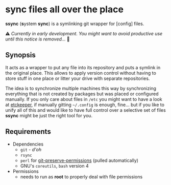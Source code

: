# sync files all over the place
**ssync** (**s**ystem **sync**) is a symlinking git wrapper for [config] files.

:warning: *Currently in early development. You might want to avoid productive use until this notice is removed...* :construction:

## Synopsis
It acts as a wrapper to put any file into its repository and puts a symlink in the original place. This allows to apply version control without having to store stuff in one place or litter your drive with separate repositories.

The idea is to synchronize multiple machines this way by synchronizing everything that is not created by packages but was placed or configured manually. If you only care about files in `/etc` you might want to have a look at [etckeeper](https://github.com/joeyh/etckeeper), if manually gitting `~/.config` is enough, fine... but if you like to unify all of this and would like to have full control over a selective set of files **ssync** might be just the right tool for you.

## Requirements
- Dependencies
  - `git` *- d'oh*
  - `rsync`
  - `perl` for [git-preserve-permissions](https://github.com/dr4ke) (pulled automatically)
  - GNU's `coreutils`, `bash` version 4
- Permissions
  - needs to run as **root** to properly deal with file permissions
